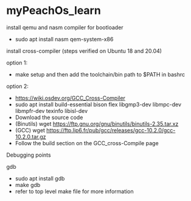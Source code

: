 # myPeachOs_learn

install qemu and nasm compiler for bootloader
 - sudo apt install nasm qem-system-x86

install cross-compiler (steps verified on Ubuntu 18 and 20.04)

option 1: 
 - make setup and then add the toolchain/bin path to $PATH in bashrc

option 2:
 - https://wiki.osdev.org/GCC_Cross-Compiler
 - sudo apt install build-essential bison flex libgmp3-dev libmpc-dev libmpfr-dev texinfo libisl-dev
 - Download the source code 
 - (Binutils) wget https://ftp.gnu.org/gnu/binutils/binutils-2.35.tar.xz
 - (GCC) wget https://ftp.lip6.fr/pub/gcc/releases/gcc-10.2.0/gcc-10.2.0.tar.gz
 - Follow the build section on the GCC_cross-Compile page

Debugging points

gdb
 - sudo apt install gdb
 - make gdb
 - refer to top level make file for more information